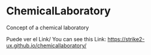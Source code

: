 # ChemicalLaboratory

Concept of a chemical laboratory

Puede ver el Link/ You can see this Link: https://strike2-ux.github.io/chemicallaboratory/
